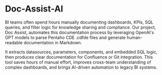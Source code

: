 # Doc-Assist-AI
BI teams often spend hours manually documenting dashboards, KPIs, SQL queries, and filter logic for knowledge sharing and compliance. 
Our project, Doc Assist, automates this documentation process by leveraging OpenAI's GPT models to parse Pentaho CDE .cdfde files and generate human-readable documentation in Markdown.

It extracts datasources, parameters, components, and embedded SQL logic, then produces clear documentation for Confluence or Git integration.
This tool saves hours of manual effort, improves cross-team understanding of complex dashboards, and brings AI-driven automation to legacy BI systems.
